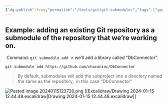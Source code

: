 ```yaml
---
{"dg-publish":true,"permalink":"/tools/git/git-submodule/","tags":["gardenEntry"],"created":"2024-01-15T10:55:03.154+08:00","updated":"2024-01-15T12:47:08.607+08:00"}
---
```



 ## Example: adding an existing Git repository as a submodule of the repository that we’re working on.
 Command: `git submodule add`
 > we’ll add a library called “DbConnector”.
```console
git submodule add https://github.com/chaconinc/DbConnector
```
> By default, submodules will add the subproject into a directory named the same as the repository,  in this case “DbConnector”

![Pasted image 20240115123720.png](/img/user/attachments/Pasted%20image%2020240115123720.png)
[[Excalidraw/Drawing 2024-01-15 12.44.48.excalidraw\|Drawing 2024-01-15 12.44.48.excalidraw]]
